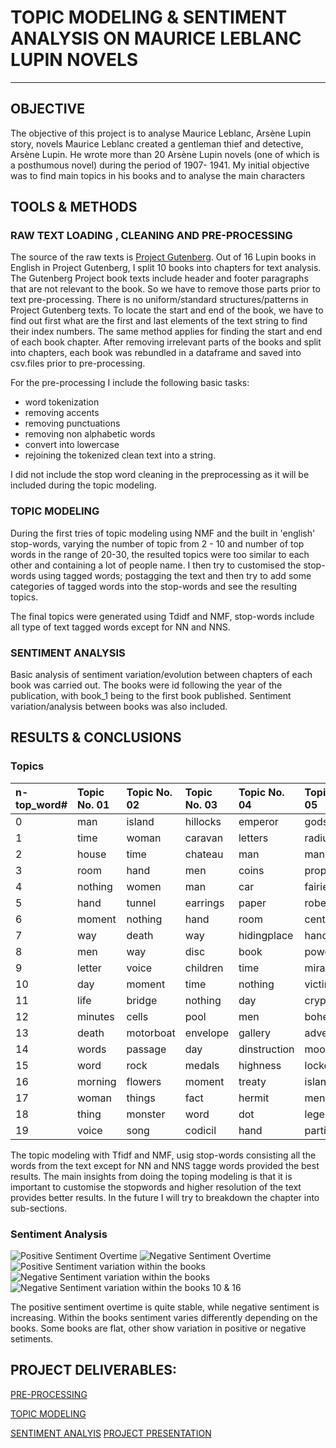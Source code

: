 # TOPIC MODELING & SENTIMENT ANALYSIS ON MAURICE LEBLANC LUPIN NOVELS

___
## OBJECTIVE
The objective of this project is to analyse Maurice Leblanc, Arsène Lupin story, novels
Maurice Leblanc created a gentleman thief and detective, Arsène Lupin. He wrote more than 20 Arsène Lupin novels  (one of which is a posthumous novel) during the period of 1907- 1941.
My initial objective was to find main topics in his books and to  analyse the main characters


## TOOLS & METHODS
### RAW TEXT LOADING , CLEANING  AND PRE-PROCESSING
The source of the raw texts is [Project Gutenberg](https://www.gutenberg.org/ebooks/search/?query=Maurice+Leblanc&submit_search=Go%21). 
Out of 16 Lupin books in English in Project Gutenberg, I split 10 books into chapters for text analysis. 
The Gutenberg Project book texts include header and footer paragraphs that are not relevant to the book. So we have to remove those parts prior to text pre-processing.
There is no uniform/standard structures/patterns in Project Gutenberg texts. To locate the start and end of the book, we have to find out first what are the first and last elements of the text string to find their index numbers. The same method applies for finding the start and end of each book chapter. 
After removing irrelevant parts of the books and split into chapters, each book was rebundled in a dataframe and saved into csv.files prior to pre-processing.

For the pre-processing I include the following basic tasks:
* word tokenization
* removing accents
* removing punctuations
* removing non alphabetic words
* convert into lowercase
* rejoining the tokenized clean text into a string.

I did not include the stop word cleaning in the preprocessing as it will be included during the topic modeling. 

### TOPIC MODELING

During the first tries of topic modeling using  NMF and the built in 'english' stop-words, varying the number of topic from 2 - 10 and number of top words in the range of 20-30, the resulted topics were too similar to each other and containing a lot of people name.
I then try to customised the stop-words using tagged words; postagging the text and then try to add some categories of tagged words into the stop-words and see the resulting topics.

The final topics were generated using Tdidf and NMF, stop-words include all type of text tagged words except for NN and NNS.

### SENTIMENT ANALYSIS
Basic analysis of sentiment variation/evolution between chapters of each book was carried out.
The books were id following the year of the publication, with book_1 being to the first book published. Sentiment variation/analysis between books was also included. 



## RESULTS & CONCLUSIONS

### Topics

|n-top_word#| Topic No. 01 |Topic No. 02 | Topic No. 03 |Topic No. 04 |Topic No. 05 | Topic No. 06|
|:----------|:-------------|:------------|:-------------|:------------|:------------|:------------|
|0          | man          | island      | hillocks     | emperor     | godstone    | necklace    |
|1          | time         | woman       | caravan      | letters     | radium      | transom     |
|2          | house        | time        | chateau      | man         | man         | cabinet     |
|3          | room         | hand        | men          | coins       | prophet     | poker       |
|4          | nothing      | women       | man          | car         | fairies     | guests      |
|5          | hand         | tunnel      | earrings     | paper       | robe        | room        |
|6          | moment       | nothing     | hand         | room        | centuries   | house       |
|7          | way          | death       | way          | hidingplace | hand        | wife        |
|8          | men          | way         | disc         | book        | power       | shelves     |
|9          | letter       | voice       | children     | time        | miracle     | bohmer      |
|10         | day          | moment      | time         | nothing     | victims     | retaux      |
|11         | life         | bridge      | nothing      | day         | crypts      | anyone      |
|12         | minutes      | cells       | pool         | men         | bohemia     | occasions   |
|13         | death        | motorboat   | envelope     | gallery     | adventure   | letter      |
|14         | words        | passage     | day          | dinstruction| moors       | court       |
|15         | word         | rock        | medals       | highness    | locket      | bridge      |
|16         | morning      | flowers     | moment       | treaty      | island      | apartment   |
|17         | woman        | things      | fact         | hermit      | menhirs     | palermo     |
|18         | thing        | monster     | word         | dot         | legend      | motte       |
|19         | voice        | song        | codicil      | hand        | particle    | schoolmate  |

The topic modeling with Tfidf and NMF, usig stop-words consisting all the words from the text except for NN and NNS tagge words provided the best results.
The main insights from doing the toping modeling is that it is important to customise the stopwords and higher resolution of the text provides better results. In the future I will try to breakdown the chapter into sub-sections. 

### Sentiment Analysis

![Positive Sentiment Overtime](/Users/carlamoestafa/Documents/GitHub/project-4/sentpos_overtime.png)
![Negative Sentiment Overtime](/Users/carlamoestafa/Documents/GitHub/project-4/sentneg_overtime.png)
![Positive Sentiment variation within the books](/Users/carlamoestafa/Documents/GitHub/project-4/sentpos_short.png)
![Negative Sentiment variation within the books](/Users/carlamoestafa/Documents/GitHub/project-4/sentneg_short.png)
![Negative Sentiment variation within the books 10 & 16](/Users/carlamoestafa/Documents/GitHub/project-4/sentneg_10&16.png)

The positive sentiment overtime is quite stable, while negative sentiment is increasing.
Within the books sentiment varies differently depending on the books. Some books are flat, other show variation in positive or negative setiments.


## PROJECT DELIVERABLES:

[PRE-PROCESSING](project_4_preprocessing.ipynb)

[TOPIC MODELING]()

[SENTIMENT ANALYIS]()
[PROJECT PRESENTATION]()

